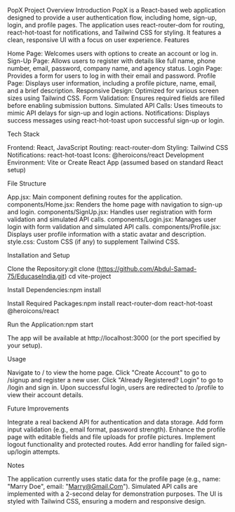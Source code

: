 PopX Project Overview
Introduction
PopX is a React-based web application designed to provide a user authentication flow, including home, sign-up, login, and profile pages. The application uses react-router-dom for routing, react-hot-toast for notifications, and Tailwind CSS for styling. It features a clean, responsive UI with a focus on user experience.
Features

Home Page: Welcomes users with options to create an account or log in.
Sign-Up Page: Allows users to register with details like full name, phone number, email, password, company name, and agency status.
Login Page: Provides a form for users to log in with their email and password.
Profile Page: Displays user information, including a profile picture, name, email, and a brief description.
Responsive Design: Optimized for various screen sizes using Tailwind CSS.
Form Validation: Ensures required fields are filled before enabling submission buttons.
Simulated API Calls: Uses timeouts to mimic API delays for sign-up and login actions.
Notifications: Displays success messages using react-hot-toast upon successful sign-up or login.

Tech Stack

Frontend: React, JavaScript
Routing: react-router-dom
Styling: Tailwind CSS
Notifications: react-hot-toast
Icons: @heroicons/react
Development Environment: Vite or Create React App (assumed based on standard React setup)

File Structure

App.jsx: Main component defining routes for the application.
components/Home.jsx: Renders the home page with navigation to sign-up and login.
components/SignUp.jsx: Handles user registration with form validation and simulated API calls.
components/Login.jsx: Manages user login with form validation and simulated API calls.
components/Profile.jsx: Displays user profile information with a static avatar and description.
style.css: Custom CSS (if any) to supplement Tailwind CSS.

Installation and Setup

Clone the Repository:git clone (https://github.com/Abdul-Samad-75/EducaseIndia.git)
cd vite-project


Install Dependencies:npm install


Install Required Packages:npm install react-router-dom react-hot-toast @heroicons/react


Run the Application:npm start

The app will be available at http://localhost:3000 (or the port specified by your setup).

Usage

Navigate to / to view the home page.
Click "Create Account" to go to /signup and register a new user.
Click "Already Registered? Login" to go to /login and sign in.
Upon successful login, users are redirected to /profile to view their account details.

Future Improvements

Integrate a real backend API for authentication and data storage.
Add form input validation (e.g., email format, password strength).
Enhance the profile page with editable fields and file uploads for profile pictures.
Implement logout functionality and protected routes.
Add error handling for failed sign-up/login attempts.

Notes

The application currently uses static data for the profile page (e.g., name: "Marry Doe", email: "Marry@Gmail.Com").
Simulated API calls are implemented with a 2-second delay for demonstration purposes.
The UI is styled with Tailwind CSS, ensuring a modern and responsive design.
